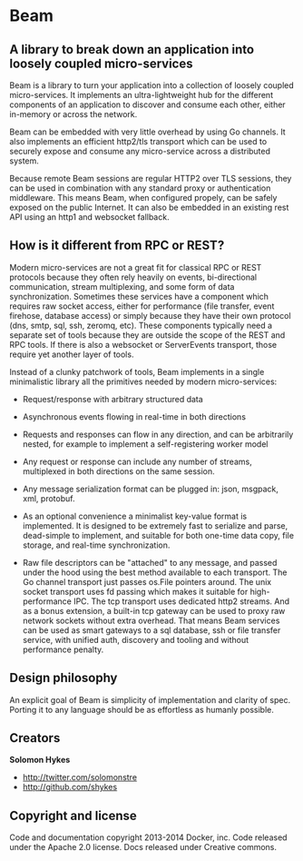 # Beam

## A library to break down an application into loosely coupled micro-services

Beam is a library to turn your application into a collection of loosely coupled micro-services.
It implements an ultra-lightweight hub for the different components of an application
to discover and consume each other, either in-memory or across the network.

Beam can be embedded with very little overhead by using Go channels. It
also implements an efficient http2/tls transport which can be used to
securely expose and consume any micro-service across a distributed system.

Because remote Beam sessions are regular HTTP2 over TLS sessions, they can
be used in combination with any standard proxy or authentication
middleware. This means Beam, when configured propely, can be safely exposed
on the public Internet. It can also be embedded in an existing rest API
using an http1 and websocket fallback.

## How is it different from RPC or REST?

Modern micro-services are not a great fit for classical RPC or REST
protocols because they often rely heavily on events, bi-directional
communication, stream multiplexing, and some form of data synchronization.
Sometimes these services have a component which requires raw socket access,
either for performance (file transfer, event firehose, database access) or
simply because they have their own protocol (dns, smtp, sql, ssh,
zeromq, etc). These components typically need a separate set of tools
because they are outside the scope of the REST and RPC tools. If there is
also a websocket or ServerEvents transport, those require yet another layer
of tools.

Instead of a clunky patchwork of tools, Beam implements in a single
minimalistic library all the primitives needed by modern micro-services:

* Request/response with arbitrary structured data

* Asynchronous events flowing in real-time in both directions

* Requests and responses can flow in any direction, and can be arbitrarily
nested, for example to implement a self-registering worker model

* Any request or response can include any number of streams, multiplexed in
both directions on the same session.

* Any message serialization format can be plugged in: json, msgpack, xml,
protobuf.

* As an optional convenience a minimalist key-value format is implemented.
It is designed to be extremely fast to serialize and parse, dead-simple to
implement, and suitable for both one-time data copy, file storage, and
real-time synchronization.

* Raw file descriptors can be "attached" to any message, and passed under
the hood using the best method available to each transport. The Go channel
transport just passes os.File pointers around. The unix socket transport
uses fd passing which makes it suitable for high-performance IPC. The
tcp transport uses dedicated http2 streams. And as a bonus extension, a
built-in  tcp gateway can be used to proxy raw network sockets without
extra overhead. That means Beam services can be used as smart gateways to a
sql database, ssh or file transfer service, with unified auth, discovery
and tooling and without performance penalty.

## Design philosophy

An explicit goal of Beam is simplicity of implementation and clarity of
spec. Porting it to any language should be as effortless as humanly
possible.

## Creators

**Solomon Hykes**

- <http://twitter.com/solomonstre>
- <http://github.com/shykes>

## Copyright and license

Code and documentation copyright 2013-2014 Docker, inc. Code released under the Apache 2.0 license.
Docs released under Creative commons.
